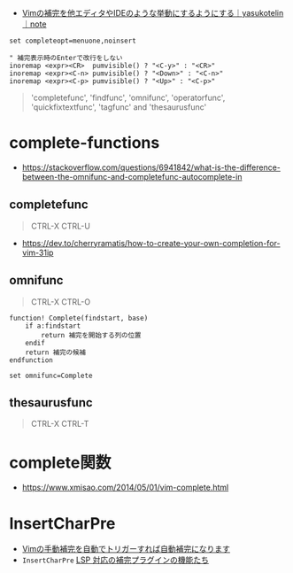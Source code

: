 - [Vimの補完を他エディタやIDEのような挙動にするようにする｜yasukotelin｜note](https://note.com/yasukotelin/n/na87dc604e042)

```vim
set completeopt=menuone,noinsert

" 補完表示時のEnterで改行をしない
inoremap <expr><CR>  pumvisible() ? "<C-y>" : "<CR>"
inoremap <expr><C-n> pumvisible() ? "<Down>" : "<C-n>"
inoremap <expr><C-p> pumvisible() ? "<Up>" : "<C-p>"
```

> 'completefunc', 'findfunc', 'omnifunc', 'operatorfunc', 'quickfixtextfunc', 'tagfunc' and 'thesaurusfunc'

# complete-functions

- https://stackoverflow.com/questions/6941842/what-is-the-difference-between-the-omnifunc-and-completefunc-autocomplete-in

## completefunc

> CTRL-X CTRL-U

- https://dev.to/cherryramatis/how-to-create-your-own-completion-for-vim-31ip

## omnifunc

> CTRL-X CTRL-O

```vim
function! Complete(findstart, base)
    if a:findstart
        return 補完を開始する列の位置
    endif
    return 補完の候補
endfunction

set omnifunc=Complete
```

## thesaurusfunc

> CTRL-X CTRL-T

# complete関数

- https://www.xmisao.com/2014/05/01/vim-complete.html

# InsertCharPre

- [Vimの手動補完を自動でトリガーすれば自動補完になります](https://zenn.dev/kawarimidoll/articles/c14c8bc0d7d73d)
- `InsertCharPre` [LSP 対応の補完プラグインの機能たち](https://zenn.dev/hrsh7th/scraps/565ac089dbaba1)



